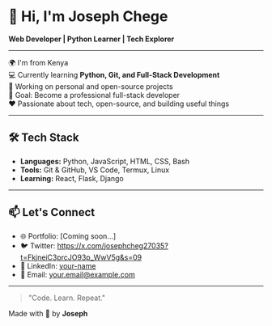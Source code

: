 # 👋 Hi, I'm Joseph Chege

**Web Developer | Python Learner | Tech Explorer**

---

🌍 I'm from Kenya  
💻 Currently learning **Python, Git, and Full-Stack Development**  
🚀 Working on personal and open-source projects  
🎯 Goal: Become a professional full-stack developer  
❤️ Passionate about tech, open-source, and building useful things  

---

## 🛠 Tech Stack

- **Languages:** Python, JavaScript, HTML, CSS, Bash  
- **Tools:** Git & GitHub, VS Code, Termux, Linux  
- **Learning:** React, Flask, Django 

---

## 📫 Let's Connect

- 🌐 Portfolio: [Coming soon...]
- 🐦 Twitter: https://x.com/josephcheg27035?t=FkjneiC3prcJO93p_WwV5g&s=09
- 💼 LinkedIn: [your-name](https://linkedin.com/in/your-link)
- 📧 Email: your.email@example.com

---

> "Code. Learn. Repeat."

Made with 💙 by **Joseph**
